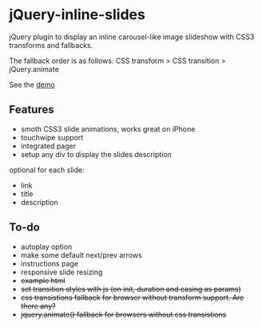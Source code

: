 jQuery-inline-slides
====================

jQuery plugin to display an inline carousel-like image slideshow with CSS3 transforms and fallbacks.

The fallback order is as follows:
CSS transform > CSS transition > jQuery.animate

See the [demo](http://bbjay.github.com/jquery-inline-slides/)

Features
--------
- smoth CSS3 slide animations, works great on iPhone
- touchwipe support
- integrated pager
- setup any div to display the slides description

optional for each slide:
- link
- title
- description

To-do
-----
- autoplay option
- make some default next/prev arrows
- instructions page
- responsive slide resizing
- ~~example html~~
- ~~set transition styles with js (on init, duration and easing as params)~~
- ~~css transistions fallback for browser without transform support. Are there any?~~
- ~~jquery.animate() fallback for browsers without css transistions~~
